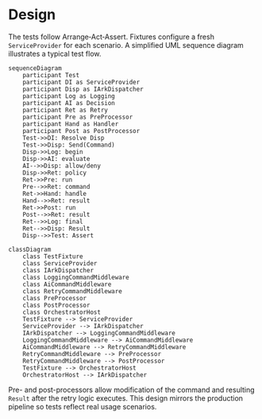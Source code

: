 # Design

The tests follow Arrange‑Act‑Assert. Fixtures configure a fresh `ServiceProvider` for each scenario. A simplified UML sequence diagram illustrates a typical test flow.

```mermaid
sequenceDiagram
    participant Test
    participant DI as ServiceProvider
    participant Disp as IArkDispatcher
    participant Log as Logging
    participant AI as Decision
    participant Ret as Retry
    participant Pre as PreProcessor
    participant Hand as Handler
    participant Post as PostProcessor
    Test->>DI: Resolve Disp
    Test->>Disp: Send(Command)
    Disp->>Log: begin
    Disp->>AI: evaluate
    AI-->>Disp: allow/deny
    Disp->>Ret: policy
    Ret->>Pre: run
    Pre-->>Ret: command
    Ret->>Hand: handle
    Hand-->>Ret: result
    Ret->>Post: run
    Post-->>Ret: result
    Ret-->>Log: final
    Ret-->>Disp: Result
    Disp-->>Test: Assert
```

```mermaid
classDiagram
    class TestFixture
    class ServiceProvider
    class IArkDispatcher
    class LoggingCommandMiddleware
    class AiCommandMiddleware
    class RetryCommandMiddleware
    class PreProcessor
    class PostProcessor
    class OrchestratorHost
    TestFixture --> ServiceProvider
    ServiceProvider --> IArkDispatcher
    IArkDispatcher --> LoggingCommandMiddleware
    LoggingCommandMiddleware --> AiCommandMiddleware
    AiCommandMiddleware --> RetryCommandMiddleware
    RetryCommandMiddleware --> PreProcessor
    RetryCommandMiddleware --> PostProcessor
    TestFixture --> OrchestratorHost
    OrchestratorHost --> IArkDispatcher
```

Pre- and post-processors allow modification of the command and resulting `Result` after the retry logic executes. This design mirrors the production pipeline so tests reflect real usage scenarios.
